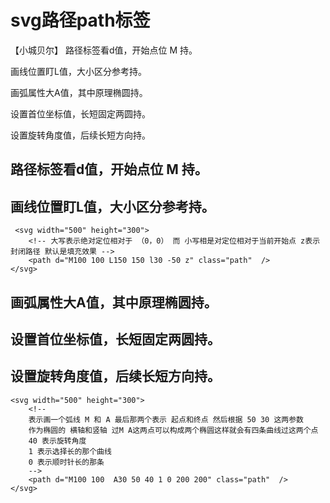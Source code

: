 # svg路径path标签
【小城贝尔】
路径标签看d值，开始点位 M 持。

画线位置盯L值，大小区分参考持。

画弧属性大A值，其中原理椭圆持。

设置首位坐标值，长短固定两圆持。

设置旋转角度值，后续长短方向持。

## 路径标签看d值，开始点位 M 持。
## 画线位置盯L值，大小区分参考持。
     <svg width="500" height="300">    
        <!-- 大写表示绝对定位相对于 （0，0） 而 小写相是对定位相对于当前开始点 z表示封闭路径 默认是填充效果 -->
        <path d="M100 100 L150 150 l30 -50 z" class="path"  />
    </svg>
## 画弧属性大A值，其中原理椭圆持。
## 设置首位坐标值，长短固定两圆持。
## 设置旋转角度值，后续长短方向持。
    <svg width="500" height="300">    
        <!-- 
        表示画一个弧线 M 和 A 最后那两个表示 起点和终点 然后根据 50 30 这两参数
        作为椭圆的 横轴和竖轴 过M A这两点可以构成两个椭圆这样就会有四条曲线过这两个点
        40 表示旋转角度
        1 表示选择长的那个曲线
        0 表示顺时针长的那条 
        -->
        <path d="M100 100  A30 50 40 1 0 200 200" class="path"  />
    </svg>